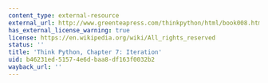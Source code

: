 ```yaml
---
content_type: external-resource
external_url: http://www.greenteapress.com/thinkpython/html/book008.html
has_external_license_warning: true
license: https://en.wikipedia.org/wiki/All_rights_reserved
status: ''
title: 'Think Python, Chapter 7: Iteration'
uid: b46231ed-5157-4e6d-baa8-df163f0032b2
wayback_url: ''
---
```

